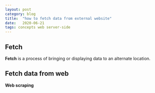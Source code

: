 ```yaml
---
layout: post
category: blog
title:  "how to fetch data from external website"
date:   2020-06-21
tags: concepts web server-side
---
```


## Fetch
<strong>Fetch</strong> is a process of bringing or displaying data to an alternate location.

## Fetch data from web
<strong>Web scraping</strong>